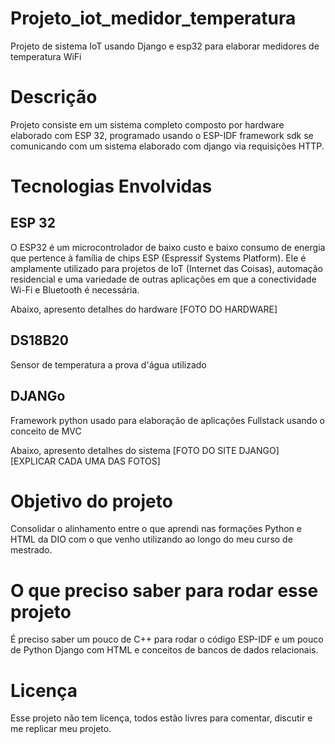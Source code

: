 # Projeto_iot_medidor_temperatura
Projeto de sistema IoT usando Django e esp32 para elaborar medidores de temperatura WiFi

# Descrição
Projeto consiste em um sistema completo composto por hardware elaborado com ESP 32, programado usando o ESP-IDF framework sdk se comunicando com um sistema elaborado com django via requisições HTTP.

# Tecnologias Envolvidas
## ESP 32
O ESP32 é um microcontrolador de baixo custo e baixo consumo de energia que pertence à família de chips ESP (Espressif Systems Platform). Ele é amplamente utilizado para projetos de IoT (Internet das Coisas), automação residencial e uma variedade de outras aplicações em que a conectividade Wi-Fi e Bluetooth é necessária.

Abaixo, apresento detalhes do hardware
[FOTO DO HARDWARE]

## DS18B20
Sensor de temperatura a prova d'água utilizado

## DJANGo
Framework python usado para elaboração de aplicações Fullstack usando o conceito de MVC

Abaixo, apresento detalhes do sistema
[FOTO DO SITE DJANGO]
[EXPLICAR CADA UMA DAS FOTOS]

# Objetivo do projeto
Consolidar o alinhamento entre o que aprendi nas formações Python e HTML da DIO com o que venho utilizando ao longo do meu curso de mestrado.

# O que preciso saber para rodar esse projeto
É preciso saber um pouco de C++ para rodar o código ESP-IDF e um pouco de Python Django com HTML e conceitos de bancos de dados relacionais.

# Licença
Esse projeto não tem licença, todos estão livres para comentar, discutir e me replicar meu projeto.
